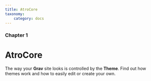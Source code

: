 ```yaml
---
title: AtroCore
taxonomy:
    category: docs
---
```


### Chapter 1

# AtroCore

The way your **Grav** site looks is controlled by the **Theme**.  Find out how themes work and how to easily edit or create your own.
